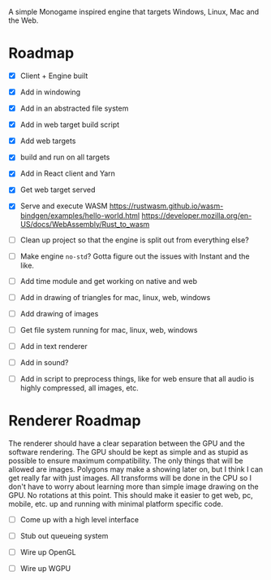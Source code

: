 A simple Monogame inspired engine that targets Windows, Linux, Mac and the Web. 

# Roadmap
- [x] Client + Engine built
- [x] Add in windowing
- [x] Add in an abstracted file system
- [x] Add in web target build script
- [x] Add web targets
- [x] build and run on all targets
- [x] Add in React client and Yarn 
- [x] Get web target served
- [x] Serve and execute WASM https://rustwasm.github.io/wasm-bindgen/examples/hello-world.html https://developer.mozilla.org/en-US/docs/WebAssembly/Rust_to_wasm
- [ ] Clean up project so that the engine is split out from everything else?
- [ ] Make engine `no-std`? Gotta figure out the issues with Instant and the like.
- [ ] Add time module and get working on native and web
- [ ] Add in drawing of triangles for mac, linux, web, windows
- [ ] Add drawing of images
- [ ] Get file system running for mac, linux, web, windows
- [ ] Add in text renderer
- [ ] Add in sound?
- [ ] Add in script to preprocess things, like for web ensure that all audio is highly compressed, all images, etc.


# Renderer Roadmap
The renderer should have a clear separation between the GPU and the software rendering. The GPU should be kept as simple and as stupid as possible to ensure maximum compatibility. The only things that will be allowed are images. Polygons may make a showing later on, but I think I can get really far with just images. All transforms will be done in the CPU so I don't have to worry about learning more than simple image drawing on the GPU. No rotations at this point. This should make it easier to get web, pc, mobile, etc. up and running with minimal platform specific code. 
- [ ] Come up with a high level interface
- [ ] Stub out queueing system
- [ ] Wire up OpenGL 
- [ ] Wire up WGPU


